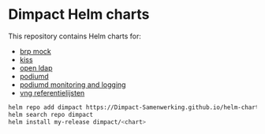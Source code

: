 # Dimpact Helm charts
This repository contains Helm charts for:

- [brp mock](./charts/brpmock/README.md)
- [kiss](./charts/kiss/README.md)
- [open ldap](./charts/openldap/README.md)
- [podiumd](./charts/podiumd/README.md)
- [podiumd monitoring and logging](./charts/monitoring-logging/README.md)
- [vng referentielijsten](./charts/vngreferentielijsten/README.md)


```bash
helm repo add dimpact https://Dimpact-Samenwerking.github.io/helm-charts/
helm search repo dimpact
helm install my-release dimpact/<chart>
```
